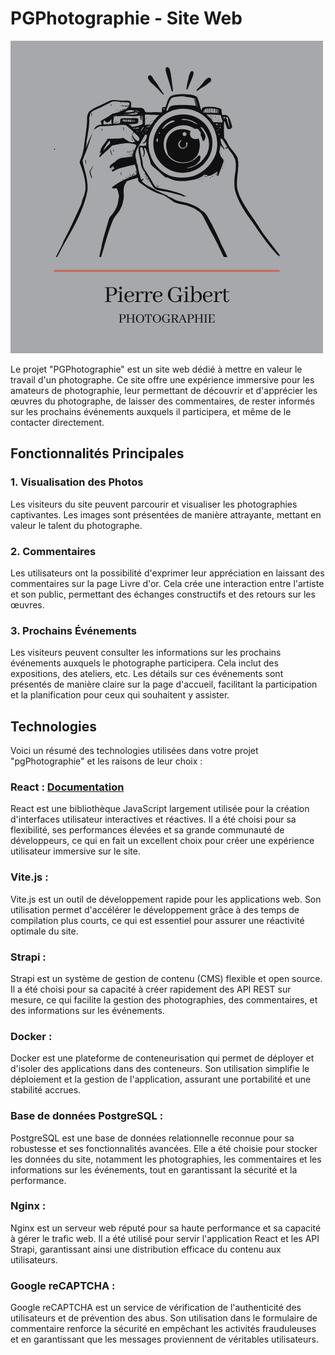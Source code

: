 # PGPhotographie - Site Web

![Logo PGPhotographie 2](frontend/src/assets/Logo3.png)

Le projet "PGPhotographie" est un site web dédié à mettre en valeur le travail d'un photographe. Ce site offre une expérience immersive pour les amateurs de photographie, leur permettant de découvrir et d'apprécier les œuvres du photographe, de laisser des commentaires, de rester informés sur les prochains événements auxquels il participera, et même de le contacter directement.

## Fonctionnalités Principales

### 1. Visualisation des Photos
Les visiteurs du site peuvent parcourir et visualiser les photographies captivantes. Les images sont présentées de manière attrayante, mettant en valeur le talent du photographe.

### 2. Commentaires
Les utilisateurs ont la possibilité d'exprimer leur appréciation en laissant des commentaires sur la page Livre d'or. Cela crée une interaction entre l'artiste et son public, permettant des échanges constructifs et des retours sur les œuvres.

### 3. Prochains Événements
Les visiteurs peuvent consulter les informations sur les prochains événements auxquels le photographe participera. Cela inclut des expositions, des ateliers, etc. Les détails sur ces événements sont présentés de manière claire sur la page d'accueil, facilitant la participation et la planification pour ceux qui souhaitent y assister.

## Technologies
Voici un résumé des technologies utilisées dans votre projet "pgPhotographie" et les raisons de leur choix :

### React : [Documentation]([https://fr.legacy.reactjs.org/])
React est une bibliothèque JavaScript largement utilisée pour la création d'interfaces utilisateur interactives et réactives. Il a été choisi pour sa flexibilité, ses performances élevées et sa grande communauté de développeurs, ce qui en fait un excellent choix pour créer une expérience utilisateur immersive sur le site.

### Vite.js :
Vite.js est un outil de développement rapide pour les applications web. Son utilisation permet d'accélérer le développement grâce à des temps de compilation plus courts, ce qui est essentiel pour assurer une réactivité optimale du site.

### Strapi :
Strapi est un système de gestion de contenu (CMS) flexible et open source. Il a été choisi pour sa capacité à créer rapidement des API REST sur mesure, ce qui facilite la gestion des photographies, des commentaires, et des informations sur les événements.

### Docker :
Docker est une plateforme de conteneurisation qui permet de déployer et d'isoler des applications dans des conteneurs. Son utilisation simplifie le déploiement et la gestion de l'application, assurant une portabilité et une stabilité accrues.

### Base de données PostgreSQL :
PostgreSQL est une base de données relationnelle reconnue pour sa robustesse et ses fonctionnalités avancées. Elle a été choisie pour stocker les données du site, notamment les photographies, les commentaires et les informations sur les événements, tout en garantissant la sécurité et la performance.

### Nginx :
Nginx est un serveur web réputé pour sa haute performance et sa capacité à gérer le trafic web. Il a été utilisé pour servir l'application React et les API Strapi, garantissant ainsi une distribution efficace du contenu aux utilisateurs.

### Google reCAPTCHA :
Google reCAPTCHA est un service de vérification de l'authenticité des utilisateurs et de prévention des abus. Son utilisation dans le formulaire de commentaire renforce la sécurité en empêchant les activités frauduleuses et en garantissant que les messages proviennent de véritables utilisateurs.

